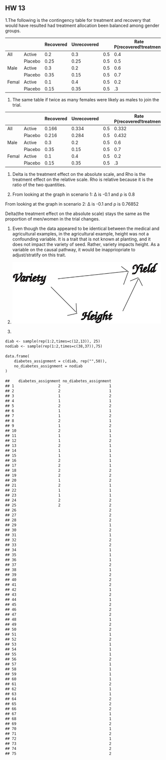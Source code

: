 ## HW 13

1.The following is the contingency table for treatment and recovery that
would have resulted had treatment allocation been balanced among gender
groups.

<table>
<colgroup>
<col style="width: 35%" />
<col style="width: 15%" />
<col style="width: 16%" />
<col style="width: 8%" />
<col style="width: 16%" />
<col style="width: 8%" />
</colgroup>
<thead>
<tr class="header">
<th></th>
<th></th>
<th>Recovered</th>
<th>Unrecovered</th>
<th></th>
<th>Rate P(recovered!treatment)</th>
</tr>
</thead>
<tbody>
<tr class="odd">
<td>All</td>
<td>Active</td>
<td>0.2</td>
<td>0.3</td>
<td>0.5</td>
<td>0.4</td>
</tr>
<tr class="even">
<td></td>
<td>Placebo</td>
<td>0.25</td>
<td>0.25</td>
<td>0.5</td>
<td>0.5</td>
</tr>
<tr class="odd">
<td>Male</td>
<td>Active</td>
<td>0.3</td>
<td>0.2</td>
<td>0.5</td>
<td>0.6</td>
</tr>
<tr class="even">
<td></td>
<td>Placebo</td>
<td>0.35</td>
<td>0.15</td>
<td>0.5</td>
<td>0.7</td>
</tr>
<tr class="odd">
<td>Femal</td>
<td>Active</td>
<td>0.1</td>
<td>0.4</td>
<td>0.5</td>
<td>0.2</td>
</tr>
<tr class="even">
<td></td>
<td>Placebo</td>
<td>0.15</td>
<td>0.35</td>
<td>0.5</td>
<td>.3</td>
</tr>
</tbody>
</table>

1.  The same table if twice as many females were likely as males to join
    the trial.

<table>
<colgroup>
<col style="width: 35%" />
<col style="width: 15%" />
<col style="width: 16%" />
<col style="width: 8%" />
<col style="width: 16%" />
<col style="width: 8%" />
</colgroup>
<thead>
<tr class="header">
<th></th>
<th></th>
<th>Recovered</th>
<th>Unrecovered</th>
<th></th>
<th>Rate P(recovered!treatment)</th>
</tr>
</thead>
<tbody>
<tr class="odd">
<td>All</td>
<td>Active</td>
<td>0.166</td>
<td>0.334</td>
<td>0.5</td>
<td>0.332</td>
</tr>
<tr class="even">
<td></td>
<td>Placebo</td>
<td>0.216</td>
<td>0.284</td>
<td>0.5</td>
<td>0.432</td>
</tr>
<tr class="odd">
<td>Male</td>
<td>Active</td>
<td>0.3</td>
<td>0.2</td>
<td>0.5</td>
<td>0.6</td>
</tr>
<tr class="even">
<td></td>
<td>Placebo</td>
<td>0.35</td>
<td>0.15</td>
<td>0.5</td>
<td>0.7</td>
</tr>
<tr class="odd">
<td>Femal</td>
<td>Active</td>
<td>0.1</td>
<td>0.4</td>
<td>0.5</td>
<td>0.2</td>
</tr>
<tr class="even">
<td></td>
<td>Placebo</td>
<td>0.15</td>
<td>0.35</td>
<td>0.5</td>
<td>.3</td>
</tr>
</tbody>
</table>

1.  Delta is the treatment effect on the absolute scale, and Rho is the
    treatment effect on the relative scale. Rho is relative because it
    is the ratio of the two quantities.

2.  From looking at the graph in scenario 1: Δ is -0.1 and ρ is 0.8

From looking at the graph in scenario 2: Δ is -0.1 and ρ is 0.76852

Delta(the treatment effect on the absolute scale) stays the same as the
proportion of men/women in the trial changes.

1.  Even though the data appeared to be identical between the medical
    and agricultural examples, in the agricultural example, height was
    not a confounding variable. It is a trait that is not known at
    planting, and it does not impact the variety of seed. Rather,
    variety impacts height. As a variable on the causal pathway, it
    would be inappriopriate to adjust/stratify on this trait.

2.  ![](ag-dag.svg)

3.  

<!-- -->

    diab <- sample(rep(1:2,times=c(12,13)), 25)
    nodiab <- sample(rep(1:2,times=c(38,37)),75)

    data.frame(
        diabetes_assignment = c(diab, rep("",50)),
        no_diabetes_assignment = nodiab
    )

    ##    diabetes_assignment no_diabetes_assignment
    ## 1                    2                      1
    ## 2                    2                      1
    ## 3                    1                      2
    ## 4                    1                      1
    ## 5                    2                      2
    ## 6                    1                      1
    ## 7                    1                      2
    ## 8                    2                      1
    ## 9                    1                      2
    ## 10                   2                      1
    ## 11                   1                      1
    ## 12                   1                      2
    ## 13                   2                      1
    ## 14                   1                      1
    ## 15                   1                      1
    ## 16                   2                      1
    ## 17                   2                      1
    ## 18                   2                      2
    ## 19                   2                      2
    ## 20                   1                      2
    ## 21                   2                      1
    ## 22                   1                      1
    ## 23                   1                      1
    ## 24                   2                      2
    ## 25                   2                      2
    ## 26                                          2
    ## 27                                          2
    ## 28                                          2
    ## 29                                          1
    ## 30                                          2
    ## 31                                          1
    ## 32                                          2
    ## 33                                          2
    ## 34                                          1
    ## 35                                          1
    ## 36                                          1
    ## 37                                          2
    ## 38                                          1
    ## 39                                          2
    ## 40                                          2
    ## 41                                          2
    ## 42                                          1
    ## 43                                          2
    ## 44                                          1
    ## 45                                          2
    ## 46                                          2
    ## 47                                          2
    ## 48                                          1
    ## 49                                          2
    ## 50                                          2
    ## 51                                          1
    ## 52                                          2
    ## 53                                          1
    ## 54                                          1
    ## 55                                          1
    ## 56                                          2
    ## 57                                          1
    ## 58                                          1
    ## 59                                          1
    ## 60                                          1
    ## 61                                          2
    ## 62                                          1
    ## 63                                          1
    ## 64                                          2
    ## 65                                          2
    ## 66                                          2
    ## 67                                          1
    ## 68                                          1
    ## 69                                          2
    ## 70                                          1
    ## 71                                          2
    ## 72                                          1
    ## 73                                          2
    ## 74                                          2
    ## 75                                          2
